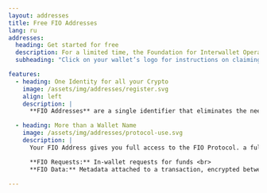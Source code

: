 ```yaml
---
layout: addresses
title: Free FIO Addresses
lang: ru
addresses:
  heading: Get started for free
  description: For a limited time, the Foundation for Interwallet Operability is paying for FIO Addresses for new users, which lets you use the FIO Protocol for the first year without any cost.
  subheading: "Click on your wallet’s logo for instructions on claiming your FIO Address:"

features:
  - heading: One Identity for all your Crypto
    image: /assets/img/addresses/register.svg
    align: left
    description: | 
      **FIO Addresses** are a single identifier that eliminates the need to see, or even know about, blockchain public addresses. It’s simple to register, easy to use, and works with every token/coin automatically.

  - heading: More than a Wallet Name
    image: /assets/img/addresses/protocol-use.svg
    description: | 
      Your FIO Address gives you full access to the FIO Protocol. a full suite of usability enhancements that makes your crypto wallet. including:

      **FIO Requests:** In-wallet requests for funds <br>
      **FIO Data:** Metadata attached to a transaction, encrypted between counterparties

---
```

